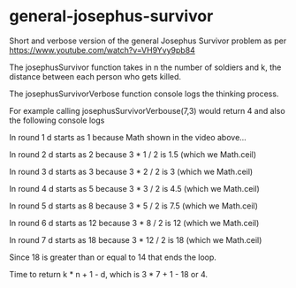 # general-josephus-survivor
Short and verbose version of the general Josephus Survivor problem as per https://www.youtube.com/watch?v=VH9Yvy9pb84

The josephusSurvivor function takes in n the number of soldiers and k, the distance between each person who gets killed.

The josephusSurvivorVerbose function console logs the thinking process.

For example calling josephusSurvivorVerbouse(7,3) would return 4 and also the following console logs


In round 1 d starts as 1 because Math shown in the video above...

In round 2 d starts as 2 because 3 * 1 / 2 is 1.5 (which we Math.ceil)

In round 3 d starts as 3 because 3 * 2 / 2 is 3 (which we Math.ceil)

In round 4 d starts as 5 because 3 * 3 / 2 is 4.5 (which we Math.ceil)

In round 5 d starts as 8 because 3 * 5 / 2 is 7.5 (which we Math.ceil)

In round 6 d starts as 12 because 3 * 8 / 2 is 12 (which we Math.ceil)

In round 7 d starts as 18 because 3 * 12 / 2 is 18 (which we Math.ceil)

Since 18 is greater than or equal to 14 that ends the loop.

Time to return k * n + 1 - d, which is 3 * 7 + 1 - 18 or 4.
